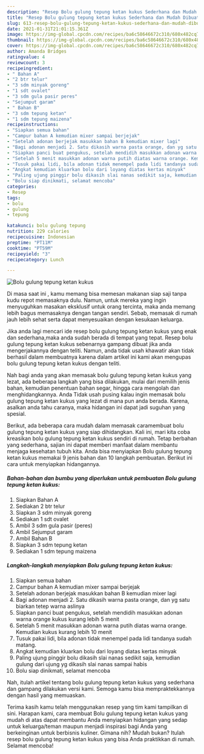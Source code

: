 ```yaml
---
description: "Resep Bolu gulung tepung ketan kukus Sederhana dan Mudah Dibuat"
title: "Resep Bolu gulung tepung ketan kukus Sederhana dan Mudah Dibuat"
slug: 613-resep-bolu-gulung-tepung-ketan-kukus-sederhana-dan-mudah-dibuat
date: 2021-01-31T21:01:15.361Z
image: https://img-global.cpcdn.com/recipes/ba6c58646672c310/680x482cq70/bolu-gulung-tepung-ketan-kukus-foto-resep-utama.jpg
thumbnail: https://img-global.cpcdn.com/recipes/ba6c58646672c310/680x482cq70/bolu-gulung-tepung-ketan-kukus-foto-resep-utama.jpg
cover: https://img-global.cpcdn.com/recipes/ba6c58646672c310/680x482cq70/bolu-gulung-tepung-ketan-kukus-foto-resep-utama.jpg
author: Amanda Bridges
ratingvalue: 4
reviewcount: 3
recipeingredient:
- " Bahan A"
- "2 btr telur"
- "3 sdm minyak goreng"
- "1 sdt ovalet"
- "3 sdm gula pasir peres"
- "Sejumput garam"
- " Bahan B"
- "3 sdm tepung ketan"
- "1 sdm tepung maizena"
recipeinstructions:
- "Siapkan semua bahan"
- "Campur bahan A kemudian mixer sampai berjejak"
- "Setelah adonan berjejak masukkan bahan B kemudian mixer lagi"
- "Bagi adonan menjadi 2. Satu dikasih warna pasta orange, dan yg satu biarkan tetep warna aslinya"
- "Siapkan panci buat pengukus, setelah mendidih masukkan adonan warna orange kukus kurang lebih 5 menit"
- "Setelah 5 menit masukkan adonan warna putih diatas warna orange. Kemudian kukus kurang lebih 10 menit"
- "Tusuk pakai lidi, bila adonan tidak menempel pada lidi tandanya sudah matang."
- "Angkat kemudian kluarkan bolu dari loyang diatas kertas minyak"
- "Paling ujung pinggir bolu dikasih slai nanas sedikit saja, kemudian gulung dari ujung yg dikasih slai nanas sampai habis"
- "Bolu siap dinikmati, selamat mencoba"
categories:
- Resep
tags:
- bolu
- gulung
- tepung

katakunci: bolu gulung tepung 
nutrition: 229 calories
recipecuisine: Indonesian
preptime: "PT11M"
cooktime: "PT59M"
recipeyield: "3"
recipecategory: Lunch

---
```



![Bolu gulung tepung ketan kukus](https://img-global.cpcdn.com/recipes/ba6c58646672c310/680x482cq70/bolu-gulung-tepung-ketan-kukus-foto-resep-utama.jpg)

Di masa  saat ini , kamu memang bisa memesan makanan siap saji tanpa kudu repot memasaknya dulu. Namun, untuk mereka yang ingin menyuguhkan masakan eksklusif untuk orang tercinta, maka anda memang lebih bagus memasaknya dengan tangan sendiri. Sebab, memasak di rumah jauh lebih sehat serta dapat menyesuaikan dengan kesukaan keluarga.

Jika anda lagi mencari ide resep bolu gulung tepung ketan kukus yang enak dan sederhana,maka anda sudah berada di tempat yang tepat. Resep bolu gulung tepung ketan kukus  sebenarnya gampang dibuat jika anda mengerjakannya dengan teliti. Namun, anda tidak usah khawatir akan tidak berhasil dalam membuatnya 
karena dalam artikel ini kami akan mengupas bolu gulung tepung ketan kukus dengan teliti.  



Nah bagi anda yang akan memasak bolu gulung tepung ketan kukus yang lezat, ada beberapa langkah yang bisa dilakukan, mulai dari memilih jenis bahan, kemudian penentuan bahan segar, hingga cara mengolah dan menghidangkannya. Anda Tidak usah pusing kalau ingin memasak bolu gulung tepung ketan kukus yang lezat di mana pun anda berada. Karena, asalkan anda  tahu caranya, maka hidangan ini dapat jadi suguhan yang spesial.

Berikut, ada beberapa cara mudah dalam memasak caramembuat bolu gulung tepung ketan kukus yang siap dihidangkan. Kali ini, mari kita coba kreasikan bolu gulung tepung ketan kukus sendiri di rumah. Tetap berbahan yang sederhana, sajian ini dapat memberi manfaat dalam membantu menjaga kesehatan tubuh kita. Anda bisa menyiapkan Bolu gulung tepung ketan kukus memakai 9 jenis bahan dan 10 langkah pembuatan. Berikut ini cara untuk menyiapkan hidangannya.

<!--inarticleads1-->

##### Bahan-bahan dan bumbu yang diperlukan untuk pembuatan Bolu gulung tepung ketan kukus:

1. Siapkan  Bahan A
1. Sediakan 2 btr telur
1. Siapkan 3 sdm minyak goreng
1. Sediakan 1 sdt ovalet
1. Ambil 3 sdm gula pasir (peres)
1. Ambil Sejumput garam
1. Ambil  Bahan B
1. Siapkan 3 sdm tepung ketan
1. Sediakan 1 sdm tepung maizena




<!--inarticleads2-->

##### Langkah-langkah menyiapkan Bolu gulung tepung ketan kukus:

1. Siapkan semua bahan
1. Campur bahan A kemudian mixer sampai berjejak
1. Setelah adonan berjejak masukkan bahan B kemudian mixer lagi
1. Bagi adonan menjadi 2. Satu dikasih warna pasta orange, dan yg satu biarkan tetep warna aslinya
1. Siapkan panci buat pengukus, setelah mendidih masukkan adonan warna orange kukus kurang lebih 5 menit
1. Setelah 5 menit masukkan adonan warna putih diatas warna orange. Kemudian kukus kurang lebih 10 menit
1. Tusuk pakai lidi, bila adonan tidak menempel pada lidi tandanya sudah matang.
1. Angkat kemudian kluarkan bolu dari loyang diatas kertas minyak
1. Paling ujung pinggir bolu dikasih slai nanas sedikit saja, kemudian gulung dari ujung yg dikasih slai nanas sampai habis
1. Bolu siap dinikmati, selamat mencoba




Nah, itulah artikel tentang  bolu gulung tepung ketan kukus  yang sederhana dan gampang dilakukan versi kami. Semoga kamu bisa mempraktekkannya dengan hasil yang memuaskan. 

Terima kasih kamu telah menggunakan resep yang tim kami tampilkan di sini. Harapan kami, cara membuat  Bolu gulung tepung ketan kukus yang mudah di atas dapat membantu Anda menyiapkan hidangan yang sedap untuk keluarga/teman maupun menjadi inspirasi bagi Anda yang berkeinginan untuk berbisnis kuliner. Gimana nih? Mudah bukan? Itulah resep bolu gulung tepung ketan kukus yang bisa Anda praktikkan di rumah. Selamat mencoba!

